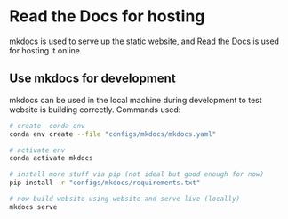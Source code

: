 # Read the Docs for hosting

[mkdocs](https://www.mkdocs.org/) is used to serve up the static website, and [Read the Docs](https://docs.readthedocs.io/) is used for hosting it online.

## Use mkdocs for development

mkdocs can be used in the local machine during development to test website is building correctly. Commands used:

```sh
# create  conda env
conda env create --file "configs/mkdocs/mkdocs.yaml"

# activate env
conda activate mkdocs

# install more stuff via pip (not ideal but good enough for now)
pip install -r "configs/mkdocs/requirements.txt"

# now build website using website and serve live (locally)
mkdocs serve
```
